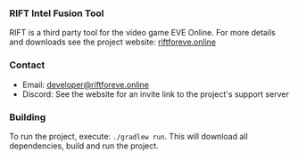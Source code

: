 ### RIFT Intel Fusion Tool

RIFT is a third party tool for the video game EVE Online.
For more details and downloads see the project website: [riftforeve.online](https://riftforeve.online)

### Contact

- Email: developer@riftforeve.online
- Discord: See the website for an invite link to the project's support server

### Building

To run the project, execute: `./gradlew run`. This will download all dependencies, build and run the project.
